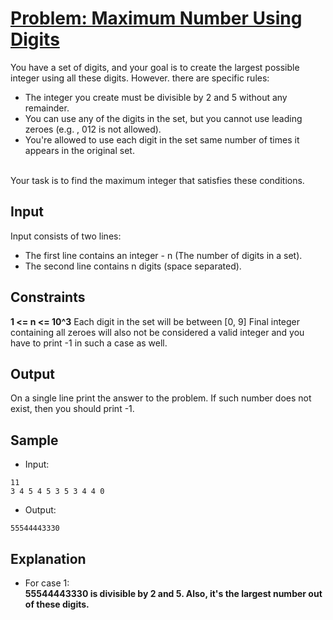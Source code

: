 # [Problem: Maximum Number Using Digits](https://my.newtonschool.co/playground/code/5tmchwx5j8cy)

You have a set of digits, and your goal is to create the largest possible integer using all these digits. However. there are specific rules:
- The integer you create must be divisible by 2 and 5 without any remainder.
- You can use any of the digits in the set, but you cannot use leading zeroes (e.g. , 012 is not allowed).
- You're allowed to use each digit in the set same number of times it appears in the original set.

<br>
Your task is to find the maximum integer that satisfies these conditions.

## Input

Input consists of two lines:
- The first line contains an integer - n (The number of digits in a set).
- The second line contains n digits (space separated).

## Constraints

**1 <= n <= 10^3**
Each digit in the set will be between [0, 9]
Final integer containing all zeroes will also not be considered a valid integer and you have to print -1 in such a case as well.

## Output

On a single line print the answer to the problem. If such number does not exist, then you should print -1.

## Sample

- Input:
```
11
3 4 5 4 5 3 5 3 4 4 0
```

- Output:
```
55544443330
```

## Explanation

- For case 1: <br> **55544443330 is divisible by 2 and 5. Also, it's the largest number out of these digits.**
